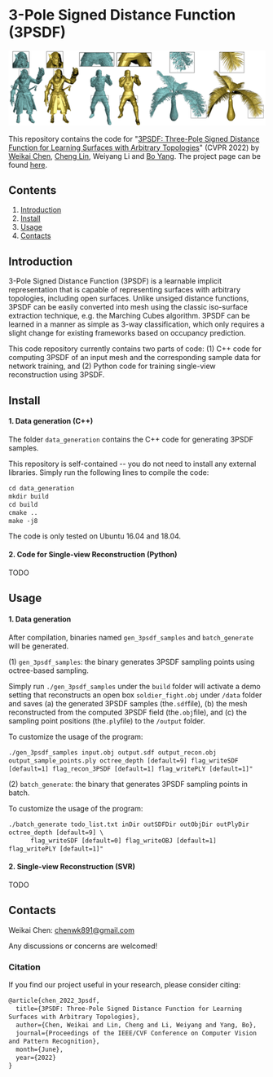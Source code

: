 # 3-Pole Signed Distance Function (3PSDF)
 
![alt text](https://github.com/chenweikai/3PSDF/blob/main/images/3psdf_teaser.png?raw=true)

This repository contains the code for "[3PSDF: Three-Pole Signed Distance Function for Learning Surfaces with Arbitrary Topologies](https://arxiv.org/abs/2205.15572)" (CVPR 2022) by [Weikai Chen](http://chenweikai.github.io/), [Cheng Lin](https://clinplayer.github.io/), Weiyang Li and [Bo Yang](https://sites.google.com/site/boyanghome/home). The project page can be found [here](http://chenweikai.github.io/projects/proj_cvpr22_3psdf.html).


## Contents

1. [Introduction](#introduction)
2. [Install](#install)
3. [Usage](#usage)
4. [Contacts](#contacts)

## Introduction

3-Pole Signed Distance Function (3PSDF) is a learnable implicit representation that is capable of representing surfaces with arbitrary topologies, including open surfaces. Unlike unsiged distance functions, 3PSDF can be easily converted into mesh using the classic iso-surface extraction technique, e.g. the Marching Cubes algorithm. 3PSDF can be learned in a manner as simple as 3-way classification, which only requires a slight change for existing frameworks based on occupancy prediction. 

This code repository currently contains two parts of code: (1) C++ code for computing 3PSDF of an input mesh and the corresponding sample data for network training, and (2) Python code for training single-view reconstruction using 3PSDF.

## Install

#### 1. Data generation (C++)

The folder `data_generation` contains the C++ code for generating 3PSDF samples. 

This repository is self-contained -- you do not need to install any external libraries. 
Simply run the following lines to compile the code:

  ```
  cd data_generation
  mkdir build
  cd build
  cmake ..
  make -j8
  ```

The code is only tested on Ubuntu 16.04 and 18.04.

#### 2. Code for Single-view Reconstruction (Python)

TODO

## Usage

#### 1. Data generation 

After compilation, binaries named `gen_3psdf_samples` and `batch_generate` will be generated.

(1) `gen_3psdf_samples`: the binary generates 3PSDF sampling points using octree-based sampling. 

Simply run `./gen_3psdf_samples` under the `build` folder will activate a demo setting that reconstructs an open box `soldier_fight.obj` under `/data` folder and saves (a) the generated 3PSDF samples (the`.sdf`file), (b) the mesh reconstructed from the computed 3PSDF field (the`.obj`file), and (c) the sampling point positions (the`.ply`file) to the `/output` folder.

To customize the usage of the program:

```
./gen_3psdf_samples input.obj output.sdf output_recon.obj output_sample_points.ply octree_depth [default=9] flag_writeSDF [default=1] flag_recon_3PSDF [default=1] flag_writePLY [default=1]"
```


(2) `batch_generate`: the binary that generates 3PSDF sampling points in batch. 


To customize the usage of the program:

```
./batch_generate todo_list.txt inDir outSDFDir outObjDir outPlyDir octree_depth [default=9] \
      flag_writeSDF [default=0] flag_writeOBJ [default=1] flag_writePLY [default=1]"
```


#### 2. Single-view Reconstruction (SVR)

TODO


## Contacts

Weikai Chen: <chenwk891@gmail.com>

Any discussions or concerns are welcomed!

### Citation

If you find our project useful in your research, please consider citing:

```
@article{chen_2022_3psdf,
  title={3PSDF: Three-Pole Signed Distance Function for Learning Surfaces with Arbitrary Topologies},
  author={Chen, Weikai and Lin, Cheng and Li, Weiyang and Yang, Bo},
  journal={Proceedings of the IEEE/CVF Conference on Computer Vision and Pattern Recognition},
  month={June},
  year={2022}
}
```
